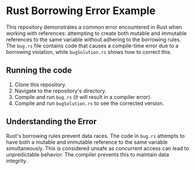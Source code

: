 # Rust Borrowing Error Example

This repository demonstrates a common error encountered in Rust when working with references: attempting to create both mutable and immutable references to the same variable without adhering to the borrowing rules. The `bug.rs` file contains code that causes a compile-time error due to a borrowing violation, while `bugSolution.rs` shows how to correct this.

## Running the code

1. Clone this repository.
2. Navigate to the repository's directory.
3. Compile and run `bug.rs` (it will result in a compiler error). 
4.  Compile and run `bugSolution.rs` to see the corrected version.

## Understanding the Error

Rust's borrowing rules prevent data races. The code in `bug.rs` attempts to have both a mutable and immutable reference to the same variable simultaneously. This is considered unsafe as concurrent access can lead to unpredictable behavior. The compiler prevents this to maintain data integrity. 